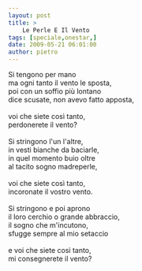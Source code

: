 ```yaml
---
layout: post
title: >
    Le Perle E Il Vento
tags: [speciale,onestar,]
date: 2009-05-21 06:01:00
author: pietro
---
```

Si tengono per mano<br/>ma ogni tanto il vento le sposta,<br/>poi con un soffio più lontano<br/>dice scusate, non avevo fatto apposta,<br/><br/>voi che siete così tanto,<br/>perdonerete il vento?<br/><br/>Si stringono l'un l'altre,<br/>in vesti bianche da baciarle,<br/>in quel momento buio oltre<br/>al tacito sogno madreperle,<br/><br/>voi che siete così tanto,<br/>incoronate il vostro vento.<br/><br/>Si stringono e poi aprono<br/>il loro cerchio o grande abbraccio,<br/>il sogno che m'incutono,<br/>sfugge sempre al mio setaccio<br/><br/>e voi che siete così tanto,<br/>mi consegnerete il vento?

